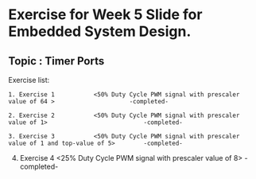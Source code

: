 # Exercise for Week 5 Slide for Embedded System Design.

## Topic : Timer Ports

Exercise list:

	1. Exercise 1           <50% Duty Cycle PWM signal with prescaler value of 64 >	                  	-completed-
	
	2. Exercise 2           <50% Duty Cycle PWM signal with prescaler value of 1>                   	 	-completed-
          
	3. Exercise 3           <50% Duty Cycle PWM signal with prescaler value of 1 and top-value of 5>		-completed-

  4. Exercise 4           <25% Duty Cycle PWM signal with prescaler value of 8>                       -completed-


